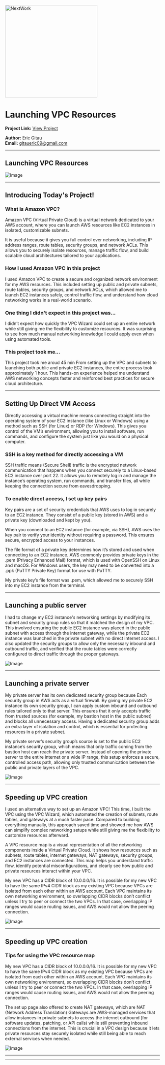 <img src="https://cdn.prod.website-files.com/677c400686e724409a5a7409/6790ad949cf622dc8dcd9fe4_nextwork-logo-leather.svg" alt="NextWork" width="300" />

# Launching VPC Resources

**Project Link:** [View Project](http://learn.nextwork.org/projects/aws-networks-ec2)

**Author:** Eric Gitau  
**Email:** gitaueric09@gmail.com

---

## Launching VPC Resources

![Image](http://learn.nextwork.org/inspired_purple_vibrant_plum/uploads/aws-networks-ec2_8ee57662)

---

## Introducing Today's Project!

### What is Amazon VPC?

Amazon VPC (Virtual Private Cloud) is a virtual network dedicated to your AWS account, where you can launch AWS resources like EC2 instances in isolated, customizable subnets.

It is useful because it gives you full control over networking, including IP address ranges, route tables, security groups, and network ACLs. This allows you to securely isolate resources, manage traffic flow, and build scalable cloud architectures tailored to your applications.

### How I used Amazon VPC in this project

I used Amazon VPC to create a secure and organized network environment for my AWS resources. This included setting up public and private subnets, route tables, security groups, and network ACLs, which allowed me to launch EC2 instances safely, control traffic flow, and understand how cloud networking works in a real-world scenario.

### One thing I didn't expect in this project was...

I didn’t expect how quickly the VPC Wizard could set up an entire network while still giving me the flexibility to customize resources. It was surprising to see how much manual networking knowledge I could apply even when using automated tools.

### This project took me...

This project took me aroud 45 min From setting up the VPC and subnets to launching both public and private EC2 instances, the entire process took approximately 1 hour. This hands-on experience helped me understand AWS networking concepts faster and reinforced best practices for secure cloud architecture.

---

## Setting Up Direct VM Access

Directly accessing a virtual machine means connecting straight into the operating system of your EC2 instance (like Linux or Windows) using a method such as SSH (for Linux) or RDP (for Windows). This gives you control of the VM’s environment, allowing you to install software, run commands, and configure the system just like you would on a physical computer.

### SSH is a key method for directly accessing a VM

SSH traffic means (Secure Shell) traffic is the encrypted network communication that happens when you connect securely to a Linux-based EC2 instance over port 22. It allows you to remotely log in and manage the instance’s operating system, run commands, and transfer files, all while keeping the connection secure from eavesdropping.

### To enable direct access, I set up key pairs

Key pairs are a set of security credentials that AWS uses to log in securely to an EC2 instance. They consist of a public key (stored in AWS) and a private key (downloaded and kept by you).

When you connect to an EC2 instance (for example, via SSH), AWS uses the key pair to verify your identity without requiring a password. This ensures secure, encrypted access to your instances.

The file format of a private key determines how it’s stored and used when connecting to an EC2 instance. AWS commonly provides private keys in the .pem (Privacy Enhanced Mail) format, which is used with OpenSSH on Linux and macOS. For Windows users, the key may need to be converted into a .ppk (PuTTY Private Key) format for use with PuTTY.

My private key’s file format was .pem, which allowed me to securely SSH into my EC2 instance from the terminal.

---

## Launching a public server

I had to change my EC2 instance's networking settings by modifying its subnet and security group rules so that it matched the design of my VPC. This involved ensuring the public EC2 instance was placed in the public subnet with access through the internet gateway, while the private EC2 instance was launched in the private subnet with no direct internet access. I also updated the security groups to allow only the necessary inbound and outbound traffic, and verified that the route tables were correctly configured to direct traffic through the proper gateways.

![Image](http://learn.nextwork.org/inspired_purple_vibrant_plum/uploads/aws-networks-ec2_88727bef)

---

## Launching a private server

My private server has its own dedicated security group because Each security group in AWS acts as a virtual firewall. By giving my private EC2 instance its own security group, I can apply custom inbound and outbound rules tailored only to that server. This ensures that it only accepts traffic from trusted sources (for example, my bastion host in the public subnet) and blocks all unnecessary access. Having a dedicated security group adds an extra layer of isolation and control, which is essential for protecting resources in a private subnet.

My private server’s security group’s source is set to the public EC2 instance’s security group, which means that only traffic coming from the bastion host can reach the private server. Instead of opening the private server to the entire internet or a wide IP range, this setup enforces a secure, controlled access path, allowing only trusted communication between the public and private layers of the VPC.

![Image](http://learn.nextwork.org/inspired_purple_vibrant_plum/uploads/aws-networks-ec2_4a9e8014)

---

## Speeding up VPC creation

I used an alternative way to set up an Amazon VPC! This time, I built the VPC using the VPC Wizard, which automated the creation of subnets, route tables, and gateways at a much faster pace. Compared to building everything manually, this approach saved time and showed me how AWS can simplify complex networking setups while still giving me the flexibility to customize resources afterward.

A VPC resource map is a visual representation of all the networking components inside a Virtual Private Cloud. It shows how resources such as subnets, route tables, internet gateways, NAT gateways, security groups, and EC2 instances are connected. This map helps you understand traffic flow, identify potential misconfigurations, and clearly see how public and private resources interact within your VPC.

My new VPC has a CIDR block of 10.0.0.0/16.
It is possible for my new VPC to have the same IPv4 CIDR block as my existing VPC because VPCs are isolated from each other within an AWS account. Each VPC maintains its own networking environment, so overlapping CIDR blocks don’t conflict unless I try to peer or connect the two VPCs. In that case, overlapping IP ranges would cause routing issues, and AWS would not allow the peering connection.

![Image](http://learn.nextwork.org/inspired_purple_vibrant_plum/uploads/aws-networks-ec2_1cbb1b88)

---

## Speeding up VPC creation

### Tips for using the VPC resource map

My new VPC has a CIDR block of 10.0.0.0/16.
It is possible for my new VPC to have the same IPv4 CIDR block as my existing VPC because VPCs are isolated from each other within an AWS account. Each VPC maintains its own networking environment, so overlapping CIDR blocks don’t conflict unless I try to peer or connect the two VPCs. In that case, overlapping IP ranges would cause routing issues, and AWS would not allow the peering connection.

The set up page also offered to create NAT gateways, which are NAT (Network Address Translation) Gateways are AWS-managed services that allow instances in private subnets to access the internet outbound (for software updates, patching, or API calls) while still preventing inbound connections from the internet. This is crucial in a VPC design because it lets private resources stay securely isolated while still being able to reach external services when needed.

![Image](http://learn.nextwork.org/inspired_purple_vibrant_plum/uploads/aws-networks-ec2_8ee57662)

---

---

